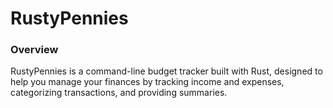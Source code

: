 # RustyPennies

### Overview

RustyPennies is a command-line budget tracker built with Rust, designed to help you manage your finances by tracking income and expenses, categorizing transactions, and providing summaries.
